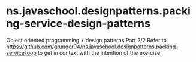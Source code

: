 # ns.javaschool.designpatterns.packing-service-design-patterns
Object oriented programming + design patterns
Part 2/2
Refer to https://github.com/grunger94/ns.javaschool.designpatterns.packing-service-oop to get in context with the intention of the exercise
